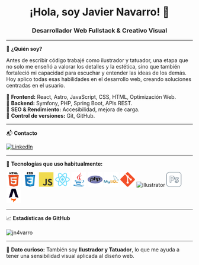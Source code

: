 <h1 align="center">¡Hola, soy Javier Navarro! 👋</h1>
<h3 align="center">Desarrollador Web Fullstack & Creativo Visual</h3>

---

🎯 **¿Quién soy?**

Antes de escribir código trabajé como ilustrador y tatuador, una etapa que no solo me enseñó a valorar los detalles y la estética, sino que también fortaleció mi capacidad para escuchar y entender las ideas de los demás.
Hoy aplico todas esas habilidades en el desarrollo web, creando soluciones centradas en el usuario.

🔹 **Frontend:** React, Astro, JavaScript, CSS, HTML, Optimización Web.  
🔹 **Backend:** Symfony, PHP, Spring Boot, APIs REST.  
🔹 **SEO & Rendimiento:** Accesibilidad, mejora de carga.  
🔹 **Control de versiones:** Git, GitHub.


---

📬 **Contacto**

<p align="left">
  <a href="https://linkedin.com/in/javier-navarro-robles-9561aa208" target="_blank">
    <img src="https://raw.githubusercontent.com/rahuldkjain/github-profile-readme-generator/master/src/images/icons/Social/linked-in-alt.svg" alt="LinkedIn" height="30" width="40" />
  </a>
</p>

---

🔧 **Tecnologías que uso habitualmente:**

<p align="left">
  <img src="https://raw.githubusercontent.com/devicons/devicon/master/icons/html5/html5-original-wordmark.svg" alt="html5" width="40" height="40"/>
  <img src="https://raw.githubusercontent.com/devicons/devicon/master/icons/css3/css3-original-wordmark.svg" alt="css3" width="40" height="40"/>
  <img src="https://raw.githubusercontent.com/devicons/devicon/master/icons/javascript/javascript-original.svg" alt="javascript" width="40" height="40"/>
  <img src="https://raw.githubusercontent.com/devicons/devicon/master/icons/react/react-original.svg" alt="react" width="40" height="40"/>
  <img src="https://raw.githubusercontent.com/devicons/devicon/master/icons/java/java-original.svg" alt="java" width="40" height="40"/>
  <img src="https://raw.githubusercontent.com/devicons/devicon/master/icons/php/php-original.svg" alt="php" width="40" height="40"/>
  <img src="https://raw.githubusercontent.com/devicons/devicon/master/icons/mysql/mysql-original-wordmark.svg" alt="mysql" width="40" height="40"/>
  <img src="https://raw.githubusercontent.com/devicons/devicon/master/icons/git/git-original.svg" alt="git" width="40" height="40"/>
  <img src="https://www.vectorlogo.zone/logos/adobe_illustrator/adobe_illustrator-icon.svg" alt="illustrator" width="40" height="40"/>
  <img src="https://raw.githubusercontent.com/devicons/devicon/master/icons/photoshop/photoshop-line.svg" alt="photoshop" width="40" height="40"/>
  <img src="https://raw.githubusercontent.com/devicons/devicon/master/icons/astro/astro-original.svg" alt="astro" width="40" height="40"/>
</p>

---

📈 **Estadísticas de GitHub**

<p>
  <img align="center" src="https://github-readme-stats.vercel.app/api/top-langs?username=jn4varro&show_icons=true&locale=es&layout=compact" alt="jn4varro" />
</p>

---

🧠 **Dato curioso:** También soy **Ilustrador y Tatuador**, lo que me ayuda a tener una sensibilidad visual aplicada al diseño web.
